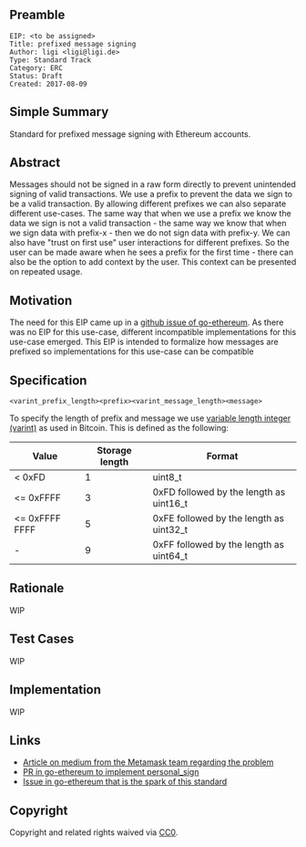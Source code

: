 ## Preamble

    EIP: <to be assigned>
    Title: prefixed message signing
    Author: ligi <ligi@ligi.de>
    Type: Standard Track
    Category: ERC
    Status: Draft
    Created: 2017-08-09

## Simple Summary

Standard for prefixed message signing with Ethereum accounts.

## Abstract

Messages should not be signed in a raw form directly to prevent unintended signing of valid transactions.
We use a prefix to prevent the data we sign to be a valid transaction. By allowing different prefixes we can also separate different use-cases. The same way that when we use a prefix we know the data we sign is not a valid transaction - the same way we know that when we sign data with prefix-x - then we do not sign data with prefix-y.
We can also have "trust on first use" user interactions for different prefixes. So the user can be made aware when he sees a prefix for the first time - there can also be the option to add context by the user. This context can be presented on repeated usage.

## Motivation

The need for this EIP came up in a [github issue of go-ethereum](https://github.com/ethereum/go-ethereum/issues/14794). As there was no EIP for this use-case, different incompatible implementations for this use-case emerged. This EIP is intended to formalize how messages are prefixed so implementations for this use-case can be compatible

## Specification

`<varint_prefix_length><prefix><varint_message_length><message>`

To specify the length of prefix and message we use [variable length integer (varint)](https://en.bitcoin.it/wiki/Protocol_documentation#Variable_length_integer) as used in Bitcoin. This is defined as the following:

| Value          | Storage length |	Format                                  |
| -------------- | -------------- |	--------------------------------------- |
| < 0xFD         | 1              | uint8_t                                 |
| <= 0xFFFF      | 3              | 0xFD followed by the length as uint16_t |
| <= 0xFFFF FFFF | 5              | 0xFE followed by the length as uint32_t |
| -              | 9              | 0xFF followed by the length as uint64_t |


## Rationale

WIP

## Test Cases

WIP

## Implementation

WIP

## Links

* [Article on medium from the Metamask team regarding the problem](https://medium.com/metamask/the-new-secure-way-to-sign-data-in-your-browser-6af9dd2a1527)
* [PR in go-ethereum to implement personal_sign](https://github.com/ethereum/go-ethereum/pull/2940)
* [Issue in go-ethereum that is the spark of this standard](https://github.com/ethereum/go-ethereum/issues/14794)


## Copyright
Copyright and related rights waived via [CC0](https://creativecommons.org/publicdomain/zero/1.0/).
